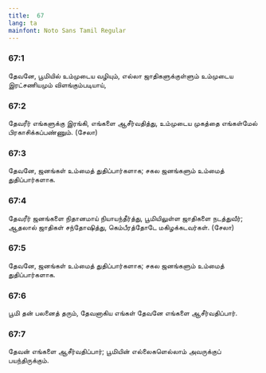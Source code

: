 ```yaml
---
title:  67
lang: ta
mainfont: Noto Sans Tamil Regular
---
```


###  67:1

தேவனே, பூமியில் உம்முடைய வழியும், எல்லா ஜாதிகளுக்குள்ளும் உம்முடைய இரட்சணியமும் விளங்கும்படியாய்,

###  67:2

தேவரீர் எங்களுக்கு இரங்கி, எங்களை ஆசீர்வதித்து, உம்முடைய முகத்தை எங்கள்மேல் பிரகாசிக்கப்பண்ணும். (சேலா)

###  67:3

தேவனே, ஜனங்கள் உம்மைத் துதிப்பார்களாக; சகல ஜனங்களும் உம்மைத் துதிப்பார்களாக.

###  67:4

தேவரீர் ஜனங்களை நிதானமாய் நியாயந்தீர்த்து, பூமியிலுள்ள ஜாதிகளை நடத்துவீர்; ஆதலால் ஜாதிகள் சந்தோஷித்து, கெம்பீரத்தோடே மகிழக்கடவர்கள். (சேலா)

###  67:5

தேவனே, ஜனங்கள் உம்மைத் துதிப்பார்களாக; சகல ஜனங்களும் உம்மைத் துதிப்பார்களாக.

###  67:6

பூமி தன் பலனைத் தரும், தேவனாகிய எங்கள் தேவனே எங்களை ஆசீர்வதிப்பார்.

###  67:7

தேவன் எங்களை ஆசீர்வதிப்பார்; பூமியின் எல்லைகளெல்லாம் அவருக்குப் பயந்திருக்கும்.

